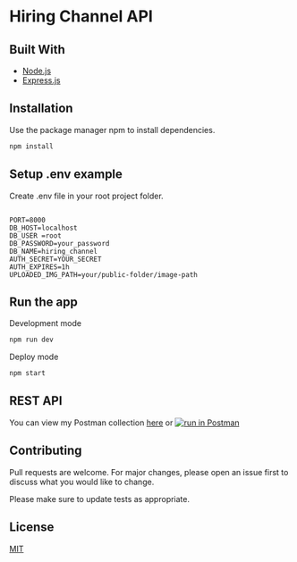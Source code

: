 # Hiring Channel API

## Built With
* [Node.js](https://nodejs.org/en/)
* [Express.js](https://expressjs.com/)

## Installation

Use the package manager npm to install dependencies.


```bash
npm install
```

## Setup .env example

Create .env file in your root project folder.

```env

PORT=8000
DB_HOST=localhost
DB_USER =root
DB_PASSWORD=your_password
DB_NAME=hiring_channel
AUTH_SECRET=YOUR_SECRET
AUTH_EXPIRES=1h
UPLOADED_IMG_PATH=your/public-folder/image-path

```

## Run the app

Development mode

```bash
npm run dev
```

Deploy mode

```bash
npm start
```

## REST API

You can view my Postman collection [here](https://www.getpostman.com/collections/65e37e55e8c3d1a69d55) or [![run in Postman](https://run.pstmn.io/button.svg)](https://app.getpostman.com/run-collection/65e37e55e8c3d1a69d55)

## Contributing
Pull requests are welcome. For major changes, please open an issue first to discuss what you would like to change.

Please make sure to update tests as appropriate.

## License
[MIT](https://choosealicense.com/licenses/mit/)
